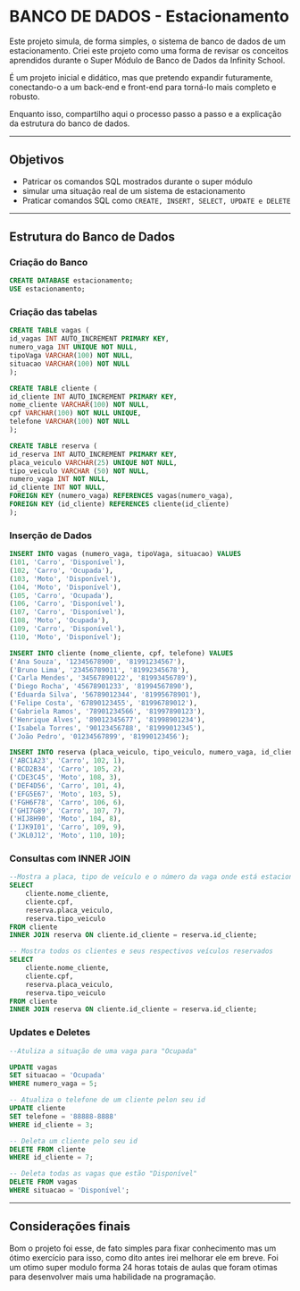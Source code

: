 # BANCO DE DADOS - Estacionamento

Este projeto simula, de forma simples, o sistema de banco de dados de um estacionamento. Criei este projeto como uma forma de revisar os conceitos aprendidos durante o Super Módulo de Banco de Dados da Infinity School.

É um projeto inicial e didático, mas que pretendo expandir futuramente, conectando-o a um back-end e front-end para torná-lo mais completo e robusto.

Enquanto isso, compartilho aqui o processo passo a passo e a explicação da estrutura do banco de dados.



---

## Objetivos
- Patricar os comandos SQL mostrados durante o super módulo
- simular uma situação real de um sistema de estacionamento
- Praticar comandos SQL como ```CREATE, INSERT, SELECT, UPDATE e DELETE```

---

## Estrutura do Banco de Dados

### Criação do Banco
```sql
CREATE DATABASE estacionamento;
USE estacionamento; 
```
### Criação das tabelas 

```sql
CREATE TABLE vagas (
id_vagas INT AUTO_INCREMENT PRIMARY KEY,
numero_vaga INT UNIQUE NOT NULL, 
tipoVaga VARCHAR(100) NOT NULL,
situacao VARCHAR(100) NOT NULL
);

CREATE TABLE cliente (
id_cliente INT AUTO_INCREMENT PRIMARY KEY,
nome_cliente VARCHAR(100) NOT NULL,
cpf VARCHAR(100) NOT NULL UNIQUE, 
telefone VARCHAR(100) NOT NULL
);

CREATE TABLE reserva (
id_reserva INT AUTO_INCREMENT PRIMARY KEY,
placa_veiculo VARCHAR(25) UNIQUE NOT NULL,
tipo_veiculo VARCHAR (50) NOT NULL,
numero_vaga INT NOT NULL,
id_cliente INT NOT NULL,
FOREIGN KEY (numero_vaga) REFERENCES vagas(numero_vaga),
FOREIGN KEY (id_cliente) REFERENCES cliente(id_cliente)
);

```

### Inserção de Dados

```sql
INSERT INTO vagas (numero_vaga, tipoVaga, situacao) VALUES
(101, 'Carro', 'Disponível'),
(102, 'Carro', 'Ocupada'),
(103, 'Moto', 'Disponível'),
(104, 'Moto', 'Disponível'),
(105, 'Carro', 'Ocupada'),
(106, 'Carro', 'Disponível'),
(107, 'Carro', 'Disponível'),
(108, 'Moto', 'Ocupada'),
(109, 'Carro', 'Disponível'),
(110, 'Moto', 'Disponível');

INSERT INTO cliente (nome_cliente, cpf, telefone) VALUES
('Ana Souza', '12345678900', '81991234567'),
('Bruno Lima', '23456789011', '81992345678'),
('Carla Mendes', '34567890122', '81993456789'),
('Diego Rocha', '45678901233', '81994567890'),
('Eduarda Silva', '56789012344', '81995678901'),
('Felipe Costa', '67890123455', '81996789012'),
('Gabriela Ramos', '78901234566', '81997890123'),
('Henrique Alves', '89012345677', '81998901234'),
('Isabela Torres', '90123456788', '81999012345'),
('João Pedro', '01234567899', '81990123456');

INSERT INTO reserva (placa_veiculo, tipo_veiculo, numero_vaga, id_cliente) VALUES
('ABC1A23', 'Carro', 102, 1),
('BCD2B34', 'Carro', 105, 2),
('CDE3C45', 'Moto', 108, 3),
('DEF4D56', 'Carro', 101, 4),
('EFG5E67', 'Moto', 103, 5),
('FGH6F78', 'Carro', 106, 6),
('GHI7G89', 'Carro', 107, 7),
('HIJ8H90', 'Moto', 104, 8),
('IJK9I01', 'Carro', 109, 9),
('JKL0J12', 'Moto', 110, 10);

```
### Consultas com INNER JOIN

```sql
--Mostra a placa, tipo de veículo e o número da vaga onde está estacionado
SELECT 
    cliente.nome_cliente,
    cliente.cpf,
    reserva.placa_veiculo,
    reserva.tipo_veiculo
FROM cliente
INNER JOIN reserva ON cliente.id_cliente = reserva.id_cliente;

-- Mostra todos os clientes e seus respectivos veículos reservados
SELECT 
    cliente.nome_cliente,
    cliente.cpf,
    reserva.placa_veiculo,
    reserva.tipo_veiculo
FROM cliente
INNER JOIN reserva ON cliente.id_cliente = reserva.id_cliente;

```
### Updates e Deletes

```sql
--Atuliza a situação de uma vaga para "Ocupada"

UPDATE vagas
SET situacao = 'Ocupada'
WHERE numero_vaga = 5;

-- Atualiza o telefone de um cliente pelon seu id
UPDATE cliente
SET telefone = '88888-8888'
WHERE id_cliente = 3;

-- Deleta um cliente pelo seu id
DELETE FROM cliente
WHERE id_cliente = 7;

-- Deleta todas as vagas que estão "Disponível"
DELETE FROM vagas
WHERE situacao = 'Disponível';

```

---

## Considerações finais

Bom o projeto foi esse, de fato simples para fixar conhecimento mas um ótimo exercício para isso, como dito antes irei melhorar ele em breve. Foi um otimo super modulo forma 24 horas totais de aulas que foram otimas para desenvolver mais uma habilidade na programação.
